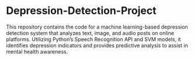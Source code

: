 # Depression-Detection-Project
This repository contains the code for a machine learning-based depression detection system that analyzes text, image, and audio posts on online platforms. Utilizing Python’s Speech Recognition API and SVM models, it identifies depression indicators and provides predictive analysis to assist in mental health awareness.
